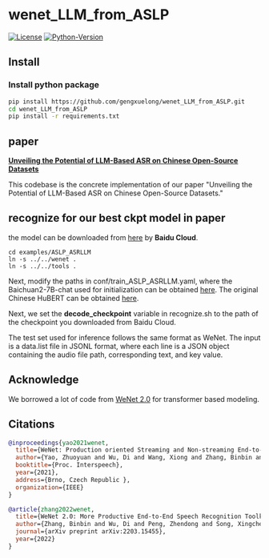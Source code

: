 # wenet_LLM_from_ASLP

[![License](https://img.shields.io/badge/License-Apache%202.0-brightgreen.svg)](https://opensource.org/licenses/Apache-2.0)
[![Python-Version](https://img.shields.io/badge/Python-3.7%7C3.8-brightgreen)](https://github.com/wenet-e2e/wenet)


## Install

### Install python package

``` sh
pip install https://github.com/gengxuelong/wenet_LLM_from_ASLP.git
cd wenet_LLM_from_ASLP
pip install -r requirements.txt
```

## paper 
[**Unveiling the Potential of LLM-Based ASR on Chinese Open-Source Datasets**](https://arxiv.org/abs/2405.02132)

This codebase is the concrete implementation of our paper "Unveiling the Potential of LLM-Based ASR on Chinese Open-Source Datasets."

## recognize for our best ckpt model in paper
the model can be downloaded from [here](https://pan.baidu.com/s/1-iz-xSdZwa0AFojWBU2l1g?pwd=n7ub) by **Baidu Cloud**.
```commandline
cd examples/ASLP_ASRLLM
ln -s ../../wenet .
ln -s ../../tools .
```
Next, modify the paths in conf/train_ASLP_ASRLLM.yaml, 
where the Baichuan2-7B-chat used for initialization can be obtained [here](https://huggingface.co/baichuan-inc/Baichuan2-7B-Chat). The original Chinese HuBERT can be obtained [here](https://cloud.tencent.com/developer/article/2017032).

Next, we set the **decode_checkpoint** variable in recognize.sh to the path of the checkpoint you downloaded from Baidu Cloud.

The test set used for inference follows the same format as WeNet. The input is a data.list file in JSONL format, where each line is a JSON object containing the audio file path, corresponding text, and key value.

## Acknowledge

We borrowed a lot of code from [WeNet 2.0](https://github.com/wenet-e2e/wenet) for transformer based modeling.

## Citations

``` bibtex
@inproceedings{yao2021wenet,
  title={WeNet: Production oriented Streaming and Non-streaming End-to-End Speech Recognition Toolkit},
  author={Yao, Zhuoyuan and Wu, Di and Wang, Xiong and Zhang, Binbin and Yu, Fan and Yang, Chao and Peng, Zhendong and Chen, Xiaoyu and Xie, Lei and Lei, Xin},
  booktitle={Proc. Interspeech},
  year={2021},
  address={Brno, Czech Republic },
  organization={IEEE}
}

@article{zhang2022wenet,
  title={WeNet 2.0: More Productive End-to-End Speech Recognition Toolkit},
  author={Zhang, Binbin and Wu, Di and Peng, Zhendong and Song, Xingchen and Yao, Zhuoyuan and Lv, Hang and Xie, Lei and Yang, Chao and Pan, Fuping and Niu, Jianwei},
  journal={arXiv preprint arXiv:2203.15455},
  year={2022}
}
```
